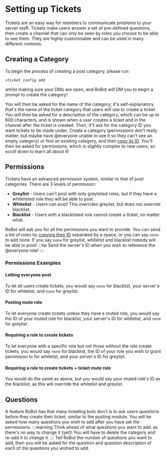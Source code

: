 # Setting up Tickets
Tickets are an easy way for members to communicate problems to your server staff. Tickets make users answer a set of pre-defined questions, 
then create a channel that can only be seen by roles you choose to be able to see them. They are highly customisable and can be used in many 
different contexts.

## Creating a Category
To begin the process of creating a post category, please run:
```
>ticket_config add
```
whilst making sure your DMs are open, and RoBot will DM you to begin a prompt to create the category!

You will then be asked for the name of the category; it's self-explanatory, that's the name of the ticket category that users will use to create a ticket. You will then be asked for a description of the category, which can be up to 600 characters, and is shown when a user creates a ticket and in the channel after the ticket is created. Then, it'll ask for the category ID you want tickets to be made under. Create a category (permissions don't really matter, but maybe have @everyone unable to see it so they can't see an empty category) or find an existing category, and then [copy its ID](/guide/#copying-ids). You'll then be asked for permissions, which is slightly complex to new users, so scroll down to learn all about it!

## Permissions
Tickets have an advanced permission system, similar to that of post categories. There are 3 levels of permission:
* **Greylist** - Users can't post with only greylisted roles, but if they have a whitelisted role they will be able to post.
* **Whitelist** - Users can post! This overrides greylist, but does not override blacklist.
* **Blacklist** - Users with a blacklisted role cannot create a ticket, no matter what.

RoBot will ask you for all the permissions you want to provide. You can send a list of roles by [copying their ID](/guide/#copying-ids) separated by a space, or you can say `none` to add none. If you say `none` for greylist, whitelist and blacklist nobody will be able to post!
:::tip
Send the server's ID when you wish to reference the @everyone role!
:::

### Permissions Examples
#### Letting everyone post
To let all users create tickets, you would say `none` for blacklist, your server's ID for whitelist, and `none` for greylist.
#### Posting mute role
To let everyone create tickets unless they have a muted role, you would say the ID of your muted role for blacklist, your server's ID for whitelist, and `none` for greylist.
#### Requiring a role to create tickets
To let everyone with a specific role but not those without the role create tickets, you would say `none` for blacklist, the ID of your role you wish to grant permission to for whitelist, and your server's ID for greylist.
#### Requiring a role to create tickets + ticket mute role
You would do the same as above, but you would say your muted role's ID as the blacklist, as this will override the whitelist and greylist.

## Questions
A feature RoBot has that many ticketing bots don't is to ask users questions before they create their ticket, similar to the posting module. You will be asked how many questions you wish to add after you have set the permissions.
:::warning
Think ahead of what questions you want to add, as there's no way to change it (yet)! You will have to delete the category and re-add it to change it.
:::
Tell RoBot the number of questions you want to add, then you will be asked for the question and question description of each of the questions you wished to add.